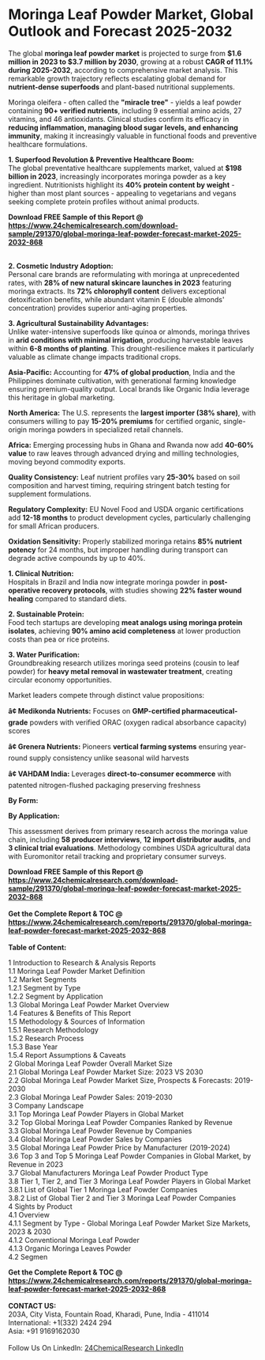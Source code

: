 <h1>Moringa Leaf Powder Market, Global Outlook and Forecast 2025-2032</h1><p>The global <strong>moringa leaf powder market</strong> is projected to surge from <strong>$1.6 million in 2023 to $3.7 million by 2030</strong>, growing at a robust <strong>CAGR of 11.1% during 2025-2032</strong>, according to comprehensive market analysis. This remarkable growth trajectory reflects escalating global demand for <strong>nutrient-dense superfoods</strong> and plant-based nutritional supplements.</p><p>Moringa oleifera - often called the <strong>"miracle tree"</strong> - yields a leaf powder containing <strong>90+ verified nutrients</strong>, including 9 essential amino acids, 27 vitamins, and 46 antioxidants. Clinical studies confirm its efficacy in <strong>reducing inflammation, managing blood sugar levels, and enhancing immunity</strong>, making it increasingly valuable in functional foods and preventive healthcare formulations.</p><p><strong>1. Superfood Revolution &amp; Preventive Healthcare Boom:</strong><br>
The global preventative healthcare supplements market, valued at <strong>$198 billion in 2023</strong>, increasingly incorporates moringa powder as a key ingredient. Nutritionists highlight its <strong>40% protein content by weight</strong> - higher than most plant sources - appealing to vegetarians and vegans seeking complete protein profiles without animal products.</p><div><b>Download FREE Sample of this Report @ 
            <a href="https://www.24chemicalresearch.com/download-sample/291370/global-moringa-leaf-powder-forecast-market-2025-2032-868">
            https://www.24chemicalresearch.com/download-sample/291370/global-moringa-leaf-powder-forecast-market-2025-2032-868</a></b></div><br><p><strong>2. Cosmetic Industry Adoption:</strong><br>
Personal care brands are reformulating with moringa at unprecedented rates, with <strong>28% of new natural skincare launches in 2023</strong> featuring moringa extracts. Its <strong>72% chlorophyll content</strong> delivers exceptional detoxification benefits, while abundant vitamin E (double almonds' concentration) provides superior anti-aging properties.</p><p><strong>3. Agricultural Sustainability Advantages:</strong><br>
Unlike water-intensive superfoods like quinoa or almonds, moringa thrives in <strong>arid conditions with minimal irrigation</strong>, producing harvestable leaves within <strong>6-8 months of planting</strong>. This drought-resilience makes it particularly valuable as climate change impacts traditional crops.</p><p><strong>Asia-Pacific:</strong> Accounting for <strong>47% of global production</strong>, India and the Philippines dominate cultivation, with generational farming knowledge ensuring premium-quality output. Local brands like Organic India leverage this heritage in global marketing.</p><p><strong>North America:</strong> The U.S. represents the <strong>largest importer (38% share)</strong>, with consumers willing to pay <strong>15-20% premiums</strong> for certified organic, single-origin moringa powders in specialized retail channels.</p><p><strong>Africa:</strong> Emerging processing hubs in Ghana and Rwanda now add <strong>40-60% value</strong> to raw leaves through advanced drying and milling technologies, moving beyond commodity exports.</p><p><strong>Quality Consistency:</strong> Leaf nutrient profiles vary <strong>25-30%</strong> based on soil composition and harvest timing, requiring stringent batch testing for supplement formulations.</p><p><strong>Regulatory Complexity:</strong> EU Novel Food and USDA organic certifications add <strong>12-18 months</strong> to product development cycles, particularly challenging for small African producers.</p><p><strong>Oxidation Sensitivity:</strong> Properly stabilized moringa retains <strong>85% nutrient potency</strong> for 24 months, but improper handling during transport can degrade active compounds by up to 40%.</p><p><strong>1. Clinical Nutrition:</strong><br>
Hospitals in Brazil and India now integrate moringa powder in <strong>post-operative recovery protocols</strong>, with studies showing <strong>22% faster wound healing</strong> compared to standard diets.</p><p><strong>2. Sustainable Protein:</strong><br>
Food tech startups are developing <strong>meat analogs using moringa protein isolates</strong>, achieving <strong>90% amino acid completeness</strong> at lower production costs than pea or rice proteins.</p><p><strong>3. Water Purification:</strong><br>
Groundbreaking research utilizes moringa seed proteins (cousin to leaf powder) for <strong>heavy metal removal in wastewater treatment</strong>, creating circular economy opportunities.</p><p>Market leaders compete through distinct value propositions:</p><p><strong>â¢ Medikonda Nutrients:</strong> Focuses on <strong>GMP-certified pharmaceutical-grade</strong> powders with verified ORAC (oxygen radical absorbance capacity) scores</p><p><strong>â¢ Grenera Nutrients:</strong> Pioneers <strong>vertical farming systems</strong> ensuring year-round supply consistency unlike seasonal wild harvests</p><p><strong>â¢ VAHDAM India:</strong> Leverages <strong>direct-to-consumer ecommerce</strong> with patented nitrogen-flushed packaging preserving freshness</p><p><strong>By Form:</strong></p><p><strong>By Application:</strong></p><p>This assessment derives from primary research across the moringa value chain, including <strong>58 producer interviews</strong>, <strong>12 import distributor audits</strong>, and <strong>3 clinical trial evaluations</strong>. Methodology combines USDA agricultural data with Euromonitor retail tracking and proprietary consumer surveys.</p><div><b>Download FREE Sample of this Report @ 
            <a href="https://www.24chemicalresearch.com/download-sample/291370/global-moringa-leaf-powder-forecast-market-2025-2032-868">
            https://www.24chemicalresearch.com/download-sample/291370/global-moringa-leaf-powder-forecast-market-2025-2032-868</a></b></div><br><div><b>Get the Complete Report & TOC @ 
            <a href="https://www.24chemicalresearch.com/reports/291370/global-moringa-leaf-powder-forecast-market-2025-2032-868">
            https://www.24chemicalresearch.com/reports/291370/global-moringa-leaf-powder-forecast-market-2025-2032-868</a></b></div><br>
            <b>Table of Content:</b><p>1 Introduction to Research & Analysis Reports<br />
 1.1 Moringa Leaf Powder Market Definition<br />
 1.2 Market Segments<br />
 1.2.1 Segment by Type<br />
 1.2.2 Segment by Application<br />
 1.3 Global Moringa Leaf Powder Market Overview<br />
 1.4 Features & Benefits of This Report<br />
 1.5 Methodology & Sources of Information<br />
 1.5.1 Research Methodology<br />
 1.5.2 Research Process<br />
 1.5.3 Base Year<br />
 1.5.4 Report Assumptions & Caveats<br />
2 Global Moringa Leaf Powder Overall Market Size<br />
 2.1 Global Moringa Leaf Powder Market Size: 2023 VS 2030<br />
 2.2 Global Moringa Leaf Powder Market Size, Prospects & Forecasts: 2019-2030<br />
 2.3 Global Moringa Leaf Powder Sales: 2019-2030<br />
3 Company Landscape<br />
 3.1 Top Moringa Leaf Powder Players in Global Market<br />
 3.2 Top Global Moringa Leaf Powder Companies Ranked by Revenue<br />
 3.3 Global Moringa Leaf Powder Revenue by Companies<br />
 3.4 Global Moringa Leaf Powder Sales by Companies<br />
 3.5 Global Moringa Leaf Powder Price by Manufacturer (2019-2024)<br />
 3.6 Top 3 and Top 5 Moringa Leaf Powder Companies in Global Market, by Revenue in 2023<br />
 3.7 Global Manufacturers Moringa Leaf Powder Product Type<br />
 3.8 Tier 1, Tier 2, and Tier 3 Moringa Leaf Powder Players in Global Market<br />
 3.8.1 List of Global Tier 1 Moringa Leaf Powder Companies<br />
 3.8.2 List of Global Tier 2 and Tier 3 Moringa Leaf Powder Companies<br />
4 Sights by Product<br />
 4.1 Overview<br />
 4.1.1 Segment by Type - Global Moringa Leaf Powder Market Size Markets, 2023 & 2030<br />
 4.1.2 Conventional Moringa Leaf Powder<br />
 4.1.3 Organic Moringa Leaves Powder<br />
 4.2 Segmen</p><div><b>Get the Complete Report & TOC @ 
            <a href="https://www.24chemicalresearch.com/reports/291370/global-moringa-leaf-powder-forecast-market-2025-2032-868">
            https://www.24chemicalresearch.com/reports/291370/global-moringa-leaf-powder-forecast-market-2025-2032-868</a></b></div><br><b>CONTACT US:</b><br>
            203A, City Vista, Fountain Road, Kharadi, Pune, India - 411014<br>
            International: +1(332) 2424 294<br>
            Asia: +91 9169162030 <br><br>
            Follow Us On LinkedIn: <a href="https://www.linkedin.com/company/24chemicalresearch/">24ChemicalResearch LinkedIn</a>